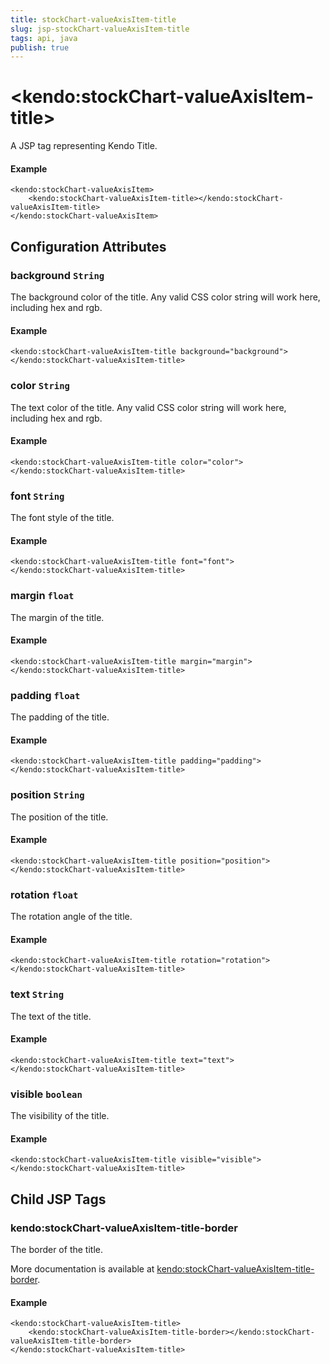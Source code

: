 ```yaml
---
title: stockChart-valueAxisItem-title
slug: jsp-stockChart-valueAxisItem-title
tags: api, java
publish: true
---
```


# \<kendo:stockChart-valueAxisItem-title\>
A JSP tag representing Kendo Title.

#### Example
    <kendo:stockChart-valueAxisItem>
        <kendo:stockChart-valueAxisItem-title></kendo:stockChart-valueAxisItem-title>
    </kendo:stockChart-valueAxisItem>


## Configuration Attributes


### background `String`

The background color of the title. Any valid CSS color string will work here, including
hex and rgb.

#### Example
    <kendo:stockChart-valueAxisItem-title background="background">
    </kendo:stockChart-valueAxisItem-title>



### color `String`

The text color of the title. Any valid CSS color string will work here, including hex and rgb.

#### Example
    <kendo:stockChart-valueAxisItem-title color="color">
    </kendo:stockChart-valueAxisItem-title>



### font `String`

The font style of the title.

#### Example
    <kendo:stockChart-valueAxisItem-title font="font">
    </kendo:stockChart-valueAxisItem-title>



### margin `float`

The margin of the title.

#### Example
    <kendo:stockChart-valueAxisItem-title margin="margin">
    </kendo:stockChart-valueAxisItem-title>



### padding `float`

The padding of the title.

#### Example
    <kendo:stockChart-valueAxisItem-title padding="padding">
    </kendo:stockChart-valueAxisItem-title>



### position `String`

The position of the title.

#### Example
    <kendo:stockChart-valueAxisItem-title position="position">
    </kendo:stockChart-valueAxisItem-title>



### rotation `float`

The rotation angle of the title.

#### Example
    <kendo:stockChart-valueAxisItem-title rotation="rotation">
    </kendo:stockChart-valueAxisItem-title>



### text `String`

The text of the title.

#### Example
    <kendo:stockChart-valueAxisItem-title text="text">
    </kendo:stockChart-valueAxisItem-title>



### visible `boolean`

The visibility of the title.

#### Example
    <kendo:stockChart-valueAxisItem-title visible="visible">
    </kendo:stockChart-valueAxisItem-title>



## Child JSP Tags

### kendo:stockChart-valueAxisItem-title-border

The border of the title.

More documentation is available at [kendo:stockChart-valueAxisItem-title-border](/api/wrappers/jsp/stockchart/valueaxisitem-title-border).

#### Example

    <kendo:stockChart-valueAxisItem-title>
        <kendo:stockChart-valueAxisItem-title-border></kendo:stockChart-valueAxisItem-title-border>
    </kendo:stockChart-valueAxisItem-title>
 
